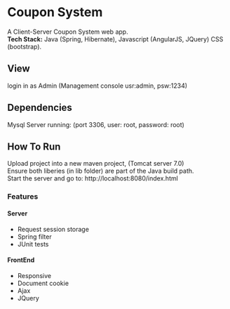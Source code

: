 # Coupon System
A Client-Server Coupon System web app.  
**Tech Stack:** Java (Spring, Hibernate), Javascript (AngularJS, JQuery) CSS (bootstrap).

## View
login in as Admin (Management console usr:admin, psw:1234)

## Dependencies
Mysql Server running: (port 3306, user: root, password: root)

## How To Run
Upload project into a new maven project, (Tomcat server 7.0)  
Ensure both liberies (in lib folder) are part of the Java build path.  
Start the server and go to: http://localhost:8080/index.html


### Features
#### Server
* Request session storage
* Spring filter
* JUnit tests
#### FrontEnd
* Responsive
* Document cookie
* Ajax
* JQuery
